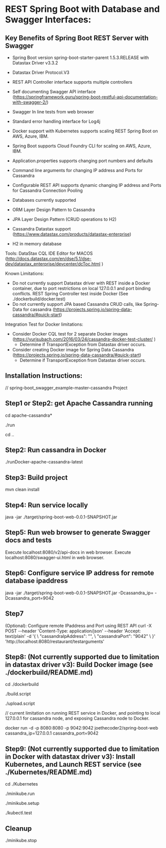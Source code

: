 
# REST Spring Boot with Database and Swagger Interfaces:

## Key Benefits of Spring Boot REST Server with Swagger

- Spring Boot version spring-boot-starter-parent 1.5.3.RELEASE with Datastax Driver v3.3.2
- Datastax Driver Protocol.V3
- REST API Controller interface supports multiple controllers
- Self documenting Swagger API interface (https://springframework.guru/spring-boot-restful-api-documentation-with-swagger-2/)
- Swagger In line tests from web browser
- Standard error handling interface for Log4j

- Docker support with Kubernetes supports scaling REST Spring Boot on AWS, Azure, IBM.
- Spring Boot supports Cloud Foundry CLI for scaling on AWS, Azure, IBM.

- Application.properties supports changing port numbers and defaults
- Command line arguments for changing IP address and Ports for Cassandra
- Configurable REST API supports dynamic changing IP address and Ports for Cassandra Connection Pooling

- Databases currently supported
- ORM Layer Design Pattern to Cassandra
- JPA Layer Design Pattern (CRUD operations to H2)
- Cassandra Datastax support  (https://www.datastax.com/products/datastax-enterprise)
- H2 in memory database

Tools:
DataStax CQL IDE Editor for MACOS (http://docs.datastax.com/en/dse/5.1/dse-dev/datastax_enterprise/devcenter/dcToc.html )

Known Limitations:
- Do not currently support Datastax driver with REST inside a Docker container, due to port restrictions on local 127.0.0.1 and port binding conflicts. REST Spring Controller test inside Docker (See ./dockerbuild/docker.test)
- Do not currently support JPA based Cassandra CRUD calls, like Spring-Data for cassandra (https://projects.spring.io/spring-data-cassandra/#quick-start)

Integration Test for Docker limitations:
- Consider Docker CQL test for 2 separate Docker images (https://yurisubach.com/2016/03/24/cassandra-docker-test-cluster/ )
   - Determine if TransportException from Datastax driver occurs.
- Consider creating Docker image for Spring Data Cassandra (https://projects.spring.io/spring-data-cassandra/#quick-start)
   - Determine if TransportException from Datastax driver occurs.


## Installation Instructions:

// spring-boot_swagger_example-master-cassandra Project

## Step1 or Step2: get Apache Cassandra running

cd apache-cassandra*

./run

cd ..

## Step2: Run cassandra in Docker
./runDocker-apache-cassandra-latest 

## Step3: Build project

mvn clean install

## Step4: Run service locally
java -jar ./target/spring-boot-web-0.0.1-SNAPSHOT.jar

## Step5: Run web browser to generate Swagger docs and tests

Execute localhost:8080/v2/api-docs in web browser.
Execute localhost:8080/swagger-ui.html in web browser.

## Step6: Configure service IP address for remote database ipaddress
java -jar ./target/spring-boot-web-0.0.1-SNAPSHOT.jar -Dcassandra_ip=<remoteIP> -Dcassandra_port=9042

## Step7
(Optional):
Configure remote IPaddress and Port using REST API
curl -X POST --header 'Content-Type: application/json' --header 'Accept: text/plain' -d '{ \ 
   "cassandraIpAddress": "<remoteIP>", \ 
   "cassandraPort": "9042" \ 
 }' 'http://localhost:8080/restaurant/testarguments'

## Step8: (Not currently supported due to limitation in datastax driver v3): Build Docker image (see ./dockerbuild/README.md)

cd ./dockerbuild

./build.script

./upload.script

// current limitation on running REST service in Docker, and pointing to local 127.0.0.1 for cassandra node, and exposing Cassandra node to Docker.

docker run -d -p 8080:8080 -p 9042:9042 joethecoder2/spring-boot-web cassandra_ip=127.0.0.1 cassandra_port=9042

## Step9: (Not currently supported due to limitation in Docker with datastax driver v3): Install Kubernetes, and Launch REST service (see ./Kubernetes/README.md)

cd ./Kubernetes

./minikube.run

./minikube.setup

./kubectl.test

## Cleanup

./minikube.stop

